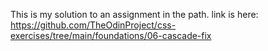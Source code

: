 This is my solution to an assignment in the path.
link is here: https://github.com/TheOdinProject/css-exercises/tree/main/foundations/06-cascade-fix
